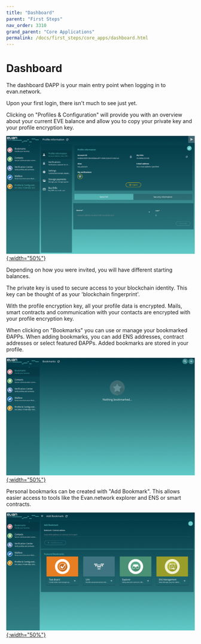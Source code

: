 ```yaml
---
title: "Dashboard"
parent: "First Steps"
nav_order: 3310
grand_parent: "Core Applications"
permalink: /docs/first_steps/core_apps/dashboard.html
---
```


# Dashboard
The dashboard ÐAPP is your main entry point when logging in to evan.network.

Upon your first login, there isn't much to see just yet. 

Clicking on "Profiles & Configuration" will provide you with an overview about your current EVE balance and allow you to copy your private key and your profile encryption key. 

[![profile](/docs/3000_first_steps/img/profile.png){:width="50%"}](/docs/3000_first_steps/img/profile.png)

Depending on how you were invited, you will have different starting balances.

The private key is used to secure access to your blockchain identity. This key can be thought of as your 'blockchain fingerprint'.

With the profile encryption key, all your profile data is encrypted. Mails, smart contracts and communication with your contacts are encrypted with your profile encryption key.

When clicking on "Bookmarks" you can use or manage your bookmarked ÐAPPs. When adding bookmarks, you can add ENS addresses, contract addresses or select featured ÐAPPs. Added bookmarks are stored in your profile.

[![dashboard](/docs/3000_first_steps/img/dashboard.png){:width="50%"}](/docs/3000_first_steps/img/dashboard.png)

Personal bookmarks can be created with "Add Bookmark". This allows easier access to tools like the Evan.network explorer and ENS or smart contracts. 

[![dashboard_add_bookmark](/docs/3000_first_steps/img/dashboard_add_bookmark.png){:width="50%"}](/docs/3000_first_steps/img/dashboard_add_bookmark.png)